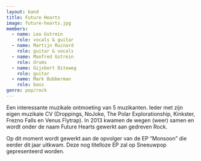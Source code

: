 ```yaml
---
layout: band
title: Future Hearts
image: future-hearts.jpg
members:
  - name: Leo Gstrein
    role: vocals & guitar
  - name: Martijn Ruinard
    role: guitar & vocals
  - name: Manfred Gstrein
    role: drums
  - name: Gijsbert Diteweg
    role: guitar
  - name: Mark Bubberman
    role: bass
genre: pop/rock
---
```


Een interessante muzikale ontmoeting van 5 muzikanten. Ieder met zijn eigen muzikale CV (Droppings, NoJoke, The Polar Explorationship, Kinkster, Frezno Falls en Venus Flytrap). In 2013 kwamen de wegen (weer) samen en wordt onder de naam Future Hearts gewerkt aan gedreven Rock.

Op dit moment wordt gewerkt aan de opvolger van de EP “Monsoon” die eerder dit jaar uitkwam. Deze nog titelloze EP zal op Sneeuwpop gepresenteerd worden.
